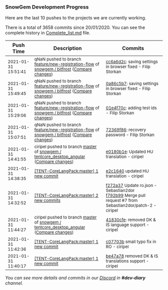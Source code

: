 
### SnowGem Development Progress

Here are the last 10 pushes to the projects we are currently working.

There is a total of 3658 commits since 20/01/2020. You can see the complete history in
 [Complete_list.md](Complete_list.md) file.

| Push Time | Description | Commits |
| --- | --- | --- |
| <sub>2021-01-31 15:51:41</sub> | <sub>qNaN pushed to branch [feature/new\-registration\-flow](https://gitlab.com/snowgem/bitfrost/commits/feature/new-registration-flow) of [snowgem / bitfrost](https://gitlab.com/snowgem/bitfrost) ([Compare changes](https://gitlab.com/snowgem/bitfrost/compare/0a86c5b7a1cdbec656ecc0cf42ed83e8215de689...cc6a6d2ca89207517208f0a3690ad5737e51496e))</sub> | <sub>[cc6a6d2c](https://gitlab.com/snowgem/bitfrost/-/commit/cc6a6d2ca89207517208f0a3690ad5737e51496e): saving settings in browser fixed - Filip Storkan</sub> |
| <sub>2021-01-31 15:49:45</sub> | <sub>qNaN pushed to branch [feature/new\-registration\-flow](https://gitlab.com/snowgem/bitfrost/commits/feature/new-registration-flow) of [snowgem / bitfrost](https://gitlab.com/snowgem/bitfrost) ([Compare changes](https://gitlab.com/snowgem/bitfrost/compare/01e4f70cb29fa9b855d540ac5ca642b409a38ad8...0a86c5b7a1cdbec656ecc0cf42ed83e8215de689))</sub> | <sub>[0a86c5b7](https://gitlab.com/snowgem/bitfrost/-/commit/0a86c5b7a1cdbec656ecc0cf42ed83e8215de689): saving settings in browser fixed - Filip Storkan</sub> |
| <sub>2021-01-31 15:29:06</sub> | <sub>qNaN pushed to branch [feature/new\-registration\-flow](https://gitlab.com/snowgem/bitfrost/commits/feature/new-registration-flow) of [snowgem / bitfrost](https://gitlab.com/snowgem/bitfrost) ([Compare changes](https://gitlab.com/snowgem/bitfrost/compare/72369f863c9ce51478e21c890948775968716336...01e4f70cb29fa9b855d540ac5ca642b409a38ad8))</sub> | <sub>[01e4f70c](https://gitlab.com/snowgem/bitfrost/-/commit/01e4f70cb29fa9b855d540ac5ca642b409a38ad8): adding test ids - Filip Storkan</sub> |
| <sub>2021-01-31 15:07:51</sub> | <sub>qNaN pushed to branch [feature/new\-registration\-flow](https://gitlab.com/snowgem/bitfrost/commits/feature/new-registration-flow) of [snowgem / bitfrost](https://gitlab.com/snowgem/bitfrost) ([Compare changes](https://gitlab.com/snowgem/bitfrost/compare/00c4ee9948e48ff5169207eb17e8d618acf9922c...72369f863c9ce51478e21c890948775968716336))</sub> | <sub>[72369f86](https://gitlab.com/snowgem/bitfrost/-/commit/72369f863c9ce51478e21c890948775968716336): recovery password - Filip Storkan</sub> |
| <sub>2021-01-31 14:41:55</sub> | <sub>ciripel pushed to branch [master](https://gitlab.com/snowgem/tentcore_desktop_angular/commits/master) of [snowgem / tentcore\_desktop\_angular](https://gitlab.com/snowgem/tentcore_desktop_angular) ([Compare changes](https://gitlab.com/snowgem/tentcore_desktop_angular/compare/41830cfe68f73bfd753b597febf4785d3524dac4...e0180b1efdc1f56b2b7623611e8e1a4a63d5976e))</sub> | <sub>[e0180b1e](https://gitlab.com/snowgem/tentcore_desktop_angular/-/commit/e0180b1efdc1f56b2b7623611e8e1a4a63d5976e): Updated HU translation - ciripel</sub> |
| <sub>2021-01-31 14:38:35</sub> | <sub>[[TENT-CoreLangPack:master] 1 new commit](https://github.com/TENTOfficial/TENT-CoreLangPack/commit/e2c1640d7bb5d2e11e5a6c5e3c979091a697d232)</sub> | <sub>[e2c1640](https://github.com/TENTOfficial/TENT-CoreLangPack/commit/e2c1640d7bb5d2e11e5a6c5e3c979091a697d232) updated HU translation - ciripel</sub> |
| <sub>2021-01-31 14:32:52</sub> | <sub>[[TENT-CoreLangPack:master] 2 new commits](https://github.com/TENTOfficial/TENT-CoreLangPack/compare/c07703bc1505...f792b99667d2)</sub> | <sub>[f272a37](https://github.com/TENTOfficial/TENT-CoreLangPack/commit/f272a37bcc2ca71682c165e01d7904fb4c1fd55f) Update ro.json - Sebastian2dor<br>[f792b99](https://github.com/TENTOfficial/TENT-CoreLangPack/commit/f792b99667d2d3bf7e0e48eb27eacf364a9b45b2) Merge pull request #7 from Sebastian2dor/patch-2 - ciripel</sub> |
| <sub>2021-01-31 11:44:27</sub> | <sub>ciripel pushed to branch [master](https://gitlab.com/snowgem/tentcore_desktop_angular/commits/master) of [snowgem / tentcore\_desktop\_angular](https://gitlab.com/snowgem/tentcore_desktop_angular) ([Compare changes](https://gitlab.com/snowgem/tentcore_desktop_angular/compare/629942f2f7806540b947ae2aeb148e25ef97e59c...41830cfe68f73bfd753b597febf4785d3524dac4))</sub> | <sub>[41830cfe](https://gitlab.com/snowgem/tentcore_desktop_angular/-/commit/41830cfe68f73bfd753b597febf4785d3524dac4): removed DK & IS language support - ciripel</sub> |
| <sub>2021-01-31 11:42:36</sub> | <sub>[[TENT-CoreLangPack:master] 1 new commit](https://github.com/TENTOfficial/TENT-CoreLangPack/commit/c07703bc1505d9cd948124e6a5f075f344e9079a)</sub> | <sub>[c07703b](https://github.com/TENTOfficial/TENT-CoreLangPack/commit/c07703bc1505d9cd948124e6a5f075f344e9079a) small typo fix in RO - ciripel</sub> |
| <sub>2021-01-31 11:40:17</sub> | <sub>[[TENT-CoreLangPack:master] 1 new commit](https://github.com/TENTOfficial/TENT-CoreLangPack/commit/be47a787e100754a481fd43ac91514eadcc3afc3)</sub> | <sub>[be47a78](https://github.com/TENTOfficial/TENT-CoreLangPack/commit/be47a787e100754a481fd43ac91514eadcc3afc3) removed DK & IS translations support - ciripel</sub> |

_You can see more details and commits in our [Discord](https://discord.gg/zumGnbg) in **#dev-diary** channel._
